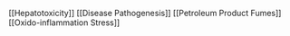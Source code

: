 [[Hepatotoxicity]]
[[Disease Pathogenesis]]
[[Petroleum Product Fumes]]
[[Oxido-inflammation Stress]]
